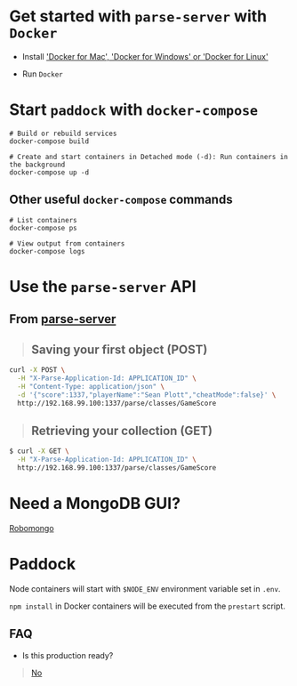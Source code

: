 # Get started with `parse-server` with `Docker`

- Install ['Docker for Mac', 'Docker for Windows' or 'Docker for Linux'](https://docs.docker.com/)

- Run `Docker`

# Start `paddock` with `docker-compose`

```
# Build or rebuild services
docker-compose build
```

```
# Create and start containers in Detached mode (-d): Run containers in the background
docker-compose up -d
```

## Other useful `docker-compose` commands

```
# List containers
docker-compose ps
```

```
# View output from containers
docker-compose logs
```

# Use the `parse-server` API

## From [parse-server](https://github.com/ParsePlatform/parse-server#saving-your-first-object)

> ## Saving your first object (POST)
>
```bash
curl -X POST \
  -H "X-Parse-Application-Id: APPLICATION_ID" \
  -H "Content-Type: application/json" \
  -d '{"score":1337,"playerName":"Sean Plott","cheatMode":false}' \
  http://192.168.99.100:1337/parse/classes/GameScore
```
> ## Retrieving your collection (GET)
>
```bash
$ curl -X GET \
  -H "X-Parse-Application-Id: APPLICATION_ID" \
  http://192.168.99.100:1337/parse/classes/GameScore
```

# Need a MongoDB GUI?

[Robomongo](https://robomongo.org/)

# Paddock
Node containers will start with `$NODE_ENV` environment variable set in `.env`.

`npm install` in Docker containers will be executed from the `prestart` script.

## FAQ

* Is this production ready?

> [No](https://memegenerator.net/instance/31056298)
